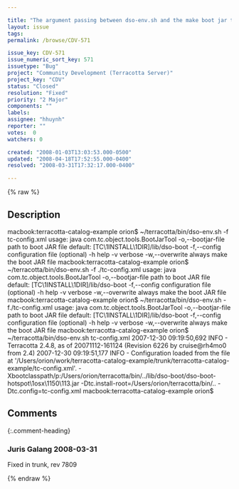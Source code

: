 ```yaml
---

title: "The argument passing between dso-env.sh and the make boot jar tool don't agree, leading to much confusion."
layout: issue
tags: 
permalink: /browse/CDV-571

issue_key: CDV-571
issue_numeric_sort_key: 571
issuetype: "Bug"
project: "Community Development (Terracotta Server)"
project_key: "CDV"
status: "Closed"
resolution: "Fixed"
priority: "2 Major"
components: ""
labels: 
assignee: "hhuynh"
reporter: ""
votes:  0
watchers: 0

created: "2008-01-03T13:03:53.000-0500"
updated: "2008-04-18T17:52:55.000-0400"
resolved: "2008-03-31T17:32:17.000-0400"

---
```




{% raw %}



## Description

<div markdown="1" class="description">

macbook:terracotta-catalog-example orion$ ~/terracotta/bin/dso-env.sh -f tc-config.xml 
usage: java com.tc.object.tools.BootJarTool
 -o,--bootjar-file <file>    path to boot JAR file
                             default: [TC\1INSTALL\1DIR]/lib/dso-boot
 -f,--config <file-or-URL>   configuration file (optional)
 -h                          help
 -v                          verbose
 -w,--overwrite              always make the boot JAR file
macbook:terracotta-catalog-example orion$ ~/terracotta/bin/dso-env.sh -f ./tc-config.xml 
usage: java com.tc.object.tools.BootJarTool
 -o,--bootjar-file <file>    path to boot JAR file
                             default: [TC\1INSTALL\1DIR]/lib/dso-boot
 -f,--config <file-or-URL>   configuration file (optional)
 -h                          help
 -v                          verbose
 -w,--overwrite              always make the boot JAR file
macbook:terracotta-catalog-example orion$ ~/terracotta/bin/dso-env.sh -f./tc-config.xml 
usage: java com.tc.object.tools.BootJarTool
 -o,--bootjar-file <file>    path to boot JAR file
                             default: [TC\1INSTALL\1DIR]/lib/dso-boot
 -f,--config <file-or-URL>   configuration file (optional)
 -h                          help
 -v                          verbose
 -w,--overwrite              always make the boot JAR file
macbook:terracotta-catalog-example orion$ ~/terracotta/bin/dso-env.sh tc-config.xml 
2007-12-30 09:19:50,692 INFO - Terracotta 2.4.8, as of 20071112-161124 (Revision 6226 by cruise@rh4mo0 from 2.4)
2007-12-30 09:19:51,177 INFO - Configuration loaded from the file at '/Users/orion/work/terracotta-catalog-example/trunk/terracotta-catalog-example/tc-config.xml'.
-Xbootclasspath/p:/Users/orion/terracotta/bin/../lib/dso-boot/dso-boot-hotspot\1osx\1150\113.jar  -Dtc.install-root=/Users/orion/terracotta/bin/..  -Dtc.config=tc-config.xml
macbook:terracotta-catalog-example orion$ 

</div>

## Comments


{:.comment-heading}
### **Juris Galang** <span class="date">2008-03-31</span>

<div markdown="1" class="comment">

Fixed in trunk, rev 7809

</div>



{% endraw %}
